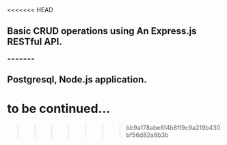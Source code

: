 <<<<<<< HEAD
## Basic CRUD operations using An Express.js RESTful API.
=======
## Postgresql, Node.js application.

# to be continued...
>>>>>>> bb9a178abe6f4b8ff9c9a219b430bf56d82a8b3b
